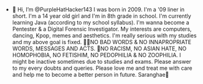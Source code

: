 - 👋 Hi, I’m @PurpleHatHacker143
I was born in 2009. I'm a '09 liner in short.
I'm a 14 year old girl and I'm in 8th grade in school.
I'm currently learning Java (according to my school syllabus).
I'm wanna become a Pentester & a Digital Forensic Investigator.
My interests are computers, dancing, Kpop, memes and aesthetics.
I'm really serious with my studies and my above goal is fixed.
🚫🔞NO BAD WORDS & NO INNAPROPRIATE WORDS, MESSAGES AND ACTS.
🚫NO RACISM, NO ASIAN HATE, NO HOMOPHOBIA, NO FETISHIM, NO PEDOPHILIA & NO ZOOPHILIA.
I might be inactive sometimes due to studies and exams.
Please answer to my every doubts and queries.
Please love me and treat me with care and help me to become a better person in future.
Saranghae💜
